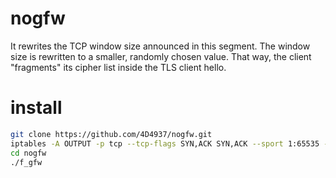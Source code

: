 # nogfw

It rewrites the TCP window size announced in this segment. The window size is rewritten to a smaller, randomly chosen value. 
That way, the client "fragments" its cipher list inside the TLS client hello. 

# install
``` bash
git clone https://github.com/4D4937/nogfw.git
iptables -A OUTPUT -p tcp --tcp-flags SYN,ACK SYN,ACK --sport 1:65535 -j NFQUEUE --queue-num 0
cd nogfw
./f_gfw
```

